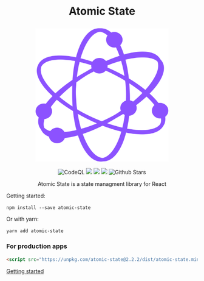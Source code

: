 <h1>
<p align="center">Atomic State</p>
</h1>

<p align="center">
<img src="./documenation/atomic-state.svg" height="350px" width="350px" />
</p>

<p align="center">
 <img alt="CodeQL" src="https://github.com/atomic-state/atomic-state/actions/workflows/codeql-analysis.yml/badge.svg">
<img src="https://github.com/github/docs/actions/workflows/test.yml/badge.svg?event=push" />
<img src="https://img.shields.io/badge/License-MIT-yellow.svg" />
<img src="https://img.shields.io/npm/v/atomic-state.svg?style=flat"/>
<img src="https://img.shields.io/github/stars/atomic-state/atomic-state.svg?style=social&label=Star" alt="Github Stars"/>
</p>

<p align="center"> Atomic State is a state managment library for React </p>

Getting started:

```
npm install --save atomic-state
```

Or with yarn:

```
yarn add atomic-state
```

### For production apps


```html
<script src="https://unpkg.com/atomic-state@2.2.2/dist/atomic-state.min.js"></script>
```

[Getting started](https://atomic-state.org/docs/intro)
